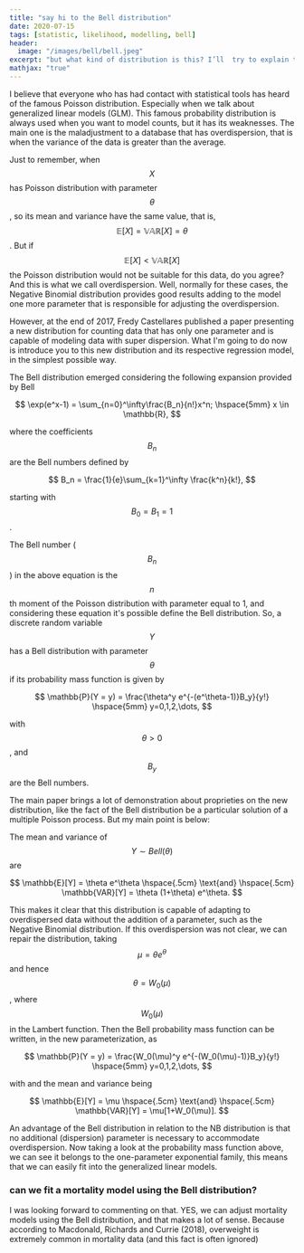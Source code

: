 ```yaml
---
title: "say hi to the Bell distribution"
date: 2020-07-15
tags: [statistic, likelihood, modelling, bell]
header:
  image: "/images/bell/bell.jpeg"
excerpt: "but what kind of distribution is this? I’ll  try to explain to you in up to 3 minutes"
mathjax: "true"
---
```


I believe that everyone who has had contact with statistical tools has heard of the famous Poisson distribution. Especially when we talk about generalized linear models (GLM). This famous probability distribution is always used when you want to model counts, but it has its weaknesses. The main one is the maladjustment to a database that has overdispersion, that is when the variance of the data is greater than the average.

Just to remember, when $$ X $$ has Poisson distribution with parameter $$ \theta $$, so its mean and variance have the same value, that is, $$ \mathbb{E}[X] = \mathbb{VAR}[X] = \theta $$. But if $$ \mathbb{E}[X] <\mathbb{VAR}[X] $$ the Poisson distribution would not be suitable for this data, do you agree? And this is what we call overdispersion. Well, normally for these cases, the Negative Binomial distribution provides good results adding to the model one more parameter that is responsible for adjusting the overdispersion.

However, at the end of 2017, Fredy Castellares published a paper presenting a new distribution for counting data that has only one parameter and is capable of modeling data with super dispersion. What I'm going to do now is introduce you to this new distribution and its respective regression model, in the simplest possible way.

The Bell distribution emerged considering the following expansion provided by Bell

$$
\exp(e^x-1) = \sum_{n=0}^\infty\frac{B_n}{n!}x^n; \hspace{5mm} x \in \mathbb{R},
$$

where the coefficients $$B_n$$ are the Bell numbers defined by

$$
B_n = \frac{1}{e}\sum_{k=1}^\infty \frac{k^n}{k!},
$$

starting with $$B_0 =B_1 =1$$.


The Bell number ($$B_n$$) in the above equation is the $$n$$th moment of the Poisson distribution with parameter equal to 1, and considering these equation it's possible define the Bell distribution. So, a discrete random variable $$Y$$ has a Bell distribution with parameter $$\theta$$ if its probability mass function is given by

$$
\mathbb{P}(Y = y) = \frac{\theta^y e^{-(e^\theta-1)}B_y}{y!} \hspace{5mm} y=0,1,2,\dots,
$$

with $$\theta>0$$, and $$B_y$$ are the Bell numbers.

The main paper brings a lot of demonstration about proprieties on the new distribution, like the fact of the Bell distribution be a particular solution of a multiple Poisson process. But my main point is below:

The mean and variance of $$Y\sim Bell(\theta)$$ are

$$
\mathbb{E}[Y] = \theta e^\theta \hspace{.5cm} \text{and} \hspace{.5cm} \mathbb{VAR}[Y] = \theta (1+\theta) e^\theta.
$$

This makes it clear that this distribution is capable of adapting to overdispersed data without the addition of a parameter, such as the Negative Binomial distribution. If this overdispersion was not clear, we can repair the distribution, taking $$ \mu = \theta e^\theta $$ and hence $$ \theta = W_0(\mu) $$, where$$ W_0(\mu) $$ in the Lambert function. Then the Bell probability mass function can be written, in the new parameterization, as

$$
\mathbb{P}(Y = y) = \frac{W_0(\mu)^y e^{-(W_0(\mu)-1)}B_y}{y!} \hspace{5mm} y=0,1,2,\dots,
$$

with and the mean and variance being

$$
\mathbb{E}[Y] = \mu \hspace{.5cm} \text{and} \hspace{.5cm} \mathbb{VAR}[Y] = \mu[1+W_0(\mu)].
$$

An advantage of the Bell distribution in relation to the NB distribution is that no additional (dispersion) parameter is necessary to accommodate overdispersion. Now taking a look at the probability mass function above, we can see it belongs to the one-parameter exponential family, this means that we can easily fit into the generalized linear models.

### can we fit a mortality model using the Bell distribution?
I was looking forward to commenting on that. YES, we can adjust mortality models using the Bell distribution, and that makes a lot of sense. Because according to Macdonald, Richards and Currie (2018), overweight is extremely common in mortality data (and this fact is often ignored)
